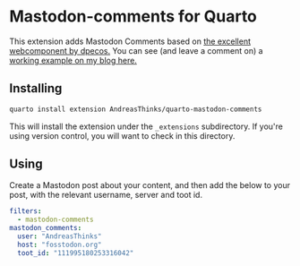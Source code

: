 # Mastodon-comments for Quarto
This extension adds Mastodon Comments based on [the excellent webcomponent by dpecos.](https://github.com/dpecos/mastodon-comments?tab=readme-ov-file) You can see (and leave a comment on) a [working example on my blog here.](https://andreasthinks.me/posts/quarto_comments/)

## Installing

```sh
quarto install extension AndreasThinks/quarto-mastodon-comments
```

This will install the extension under the `_extensions` subdirectory.
If you're using version control, you will want to check in this directory.

## Using

Create a Mastodon post about your content, and then add the below to your post, with the relevant username, server and toot id.

```yaml
filters:
  - mastodon-comments
mastodon_comments:
  user: "AndreasThinks"
  host: "fosstodon.org"
  toot_id: "111995180253316042"
```
